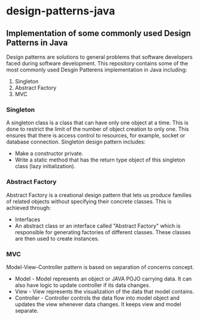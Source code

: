 # design-patterns-java
## Implementation of some commonly used Design Patterns in Java

Design patterns are solutions to general problems that software developers faced during software development. This repository contains some of the most commonly used Desgin Patterens implementation in Java including:

1. Singleton 
2. Abstract Factory 
3. MVC

### Singleton 

A singleton class is a class that can have only one object at a time. This is done to restrict the limit of the number of object creation to only one. This ensures that there is access control to resources, for example, socket or database connection.
Singleton design pattern includes:
* Make a constructor private.
* Write a static method that has the return type object of this singleton class (lazy initialization).

### Abstract Factory 

Abstract Factory is a creational design pattern that lets us produce families of related objects without specifying their concrete classes. This is achieved through:
* Interfaces
* An abstract class or an interface called "Abstract Factory" which is responsible for generating factories of different classes. These classes are then used to create instances.

### MVC

Model-View-Controller pattern is based on separation of concerns concept.
* Model - Model represents an object or JAVA POJO carrying data. It can also have logic to update controller if its data changes.
* View - View represents the visualization of the data that model contains.
* Controller - Controller controls the data flow into model object and updates the view whenever data changes. It keeps view and model separate.
